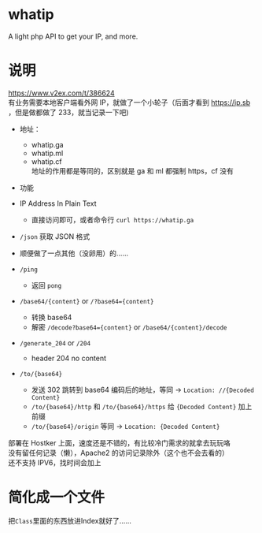 # whatip
A light php API to get your IP, and more.

# 说明
https://www.v2ex.com/t/386624  
有业务需要本地客户端看外网 IP，就做了一个小轮子（后面才看到 https://ip.sb ，但是做都做了 233，就当记录一下吧)

- 地址：
    - whatip.ga
    - whatip.ml
    - whatip.cf  
地址的作用都是等同的，区别就是 ga 和 ml 都强制 https，cf 没有

- 功能

- IP Address In Plain Text
    - 直接访问即可，或者命令行 `curl https://whatip.ga`
- `/json` 获取 JSON 格式

- 顺便做了一点其他（没卵用）的……

- `/ping`
    - 返回 `pong`
- `/base64/{content}` or `/?base64={content}`
    - 转换 base64
    - 解密 `/decode?base64={content}` or `/base64/{content}/decode`
- `/generate_204` or `/204`
    - header 204 no content
- `/to/{base64}`
    - 发送 302 跳转到 base64 编码后的地址，等同 -> `Location: //{Decoded Content}`
    - `/to/{base64}/http` 和 `/to/{base64}/https` 给 `{Decoded Content}` 加上前缀
    - `/to/{base64}/origin` 等同 -> `Location: {Decoded Content}`

部署在 Hostker 上面，速度还是不错的，有比较冷门需求的就拿去玩玩咯  
没有留任何记录（懒），Apache2 的访问记录除外（这个也不会去看的）  
还不支持 IPV6，找时间会加上  
 
# 简化成一个文件  

把`Class`里面的东西放进Index就好了……
